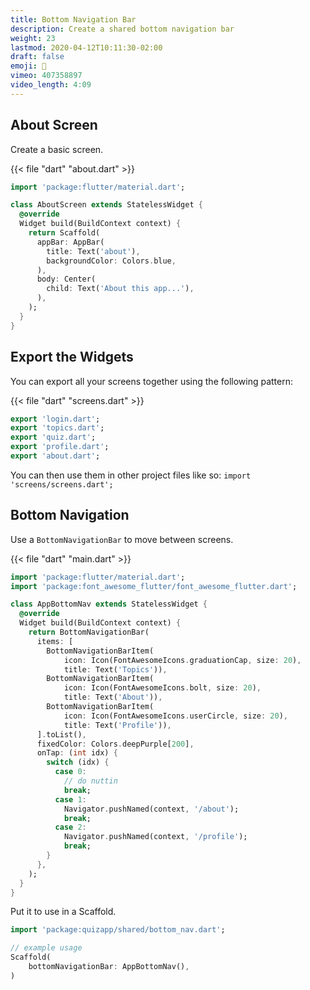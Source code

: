 ```yaml
---
title: Bottom Navigation Bar
description: Create a shared bottom navigation bar
weight: 23
lastmod: 2020-04-12T10:11:30-02:00
draft: false
emoji: 🍫
vimeo: 407358897
video_length: 4:09
---
```


## About Screen

Create a basic screen.

{{< file "dart" "about.dart" >}}
```dart
import 'package:flutter/material.dart';

class AboutScreen extends StatelessWidget {
  @override
  Widget build(BuildContext context) {
    return Scaffold(
      appBar: AppBar(
        title: Text('about'),
        backgroundColor: Colors.blue,
      ),
      body: Center(
        child: Text('About this app...'),
      ),
    );
  }
}
```

## Export the Widgets

You can export all your screens together using the following pattern:

{{< file "dart" "screens.dart" >}}
```dart
export 'login.dart';
export 'topics.dart';
export 'quiz.dart';
export 'profile.dart';
export 'about.dart';
```

You can then use them in other project files like so: `import 'screens/screens.dart';
`

## Bottom Navigation

Use a `BottomNavigationBar` to move between screens. 

{{< file "dart" "main.dart" >}}
```dart
import 'package:flutter/material.dart';
import 'package:font_awesome_flutter/font_awesome_flutter.dart';

class AppBottomNav extends StatelessWidget {
  @override
  Widget build(BuildContext context) {
    return BottomNavigationBar(
      items: [
        BottomNavigationBarItem(
            icon: Icon(FontAwesomeIcons.graduationCap, size: 20),
            title: Text('Topics')),
        BottomNavigationBarItem(
            icon: Icon(FontAwesomeIcons.bolt, size: 20),
            title: Text('About')),
        BottomNavigationBarItem(
            icon: Icon(FontAwesomeIcons.userCircle, size: 20),
            title: Text('Profile')),
      ].toList(),
      fixedColor: Colors.deepPurple[200],
      onTap: (int idx) {
        switch (idx) {
          case 0:
            // do nuttin
            break;
          case 1:
            Navigator.pushNamed(context, '/about');
            break;
          case 2:
            Navigator.pushNamed(context, '/profile');
            break;
        }
      },
    );
  }
}
```

Put it to use in a Scaffold. 

```dart
import 'package:quizapp/shared/bottom_nav.dart';

// example usage
Scaffold(
    bottomNavigationBar: AppBottomNav(),
)
```